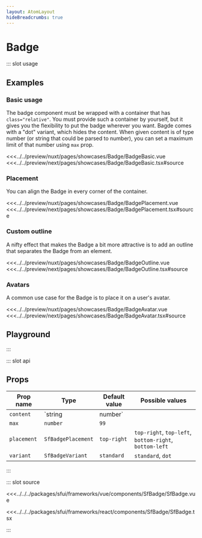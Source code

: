 ```yaml
---
layout: AtomLayout
hideBreadcrumbs: true
---
```


# Badge

::: slot usage

## Examples

### Basic usage

The badge component must be wrapped with a container that has `class="relative"`. You must provide such a container by yourself, but it gives you the flexibility to put the badge wherever you want. Bagde comes with a "dot" variant, which hides the content. When given content is of type number (or string that could be parsed to number), you can set a maximum limit of that number using `max` prop.

<Showcase showcase-name="Badge/BadgeBasic">
<!-- vue -->
<<<../../preview/nuxt/pages/showcases/Badge/BadgeBasic.vue
<!-- end vue -->
<!-- react -->
<<<../../preview/next/pages/showcases/Badge/BadgeBasic.tsx#source
<!-- end react -->
</Showcase>

### Placement

You can align the Badge in every corner of the container.

<Showcase showcase-name="Badge/BadgePlacement">
<!-- vue -->
<<<../../preview/nuxt/pages/showcases/Badge/BadgePlacement.vue
<!-- end vue -->
<!-- react -->
<<<../../preview/next/pages/showcases/Badge/BadgePlacement.tsx#source
<!-- end react -->
</Showcase>

### Custom outline

A nifty effect that makes the Badge a bit more attractive is to add an outline that separates the Badge from an element.

<Showcase showcase-name="Badge/BadgeOutline">
<!-- vue -->
<<<../../preview/nuxt/pages/showcases/Badge/BadgeOutline.vue
<!-- end vue -->
<!-- react -->
<<<../../preview/next/pages/showcases/Badge/BadgeOutline.tsx#source
<!-- end react -->
</Showcase>

### Avatars

A common use case for the Badge is to place it on a user's avatar.

<Showcase showcase-name="Badge/BadgeAvatar">
<!-- vue -->
<<<../../preview/nuxt/pages/showcases/Badge/BadgeAvatar.vue
<!-- end vue -->
<!-- react -->
<<<../../preview/next/pages/showcases/Badge/BadgeAvatar.tsx#source
<!-- end react -->
</Showcase>

## Playground

<Generate style="height: 380px" />

:::

::: slot api

## Props

| Prop name   | Type               | Default value | Possible values                                        |
| ----------- | ------------------ | ------------- | ------------------------------------------------------ |
| `content`   | `string  | number`       |                                                        |
| `max`       | `number`           | `99`          |                                                        |
| `placement` | `SfBadgePlacement` | `top-right`   | `top-right`, `top-left`, `bottom-right`, `bottom-left` |
| `variant`   | `SfBadgeVariant`   | `standard`    | `standard`, `dot`                                      |

:::

::: slot source
<SourceCode>

<!-- vue -->
<<<../../../packages/sfui/frameworks/vue/components/SfBadge/SfBadge.vue
<!-- end vue -->
<!-- react -->
<<<../../../packages/sfui/frameworks/react/components/SfBadge/SfBadge.tsx
<!-- end react -->
</SourceCode>
:::
